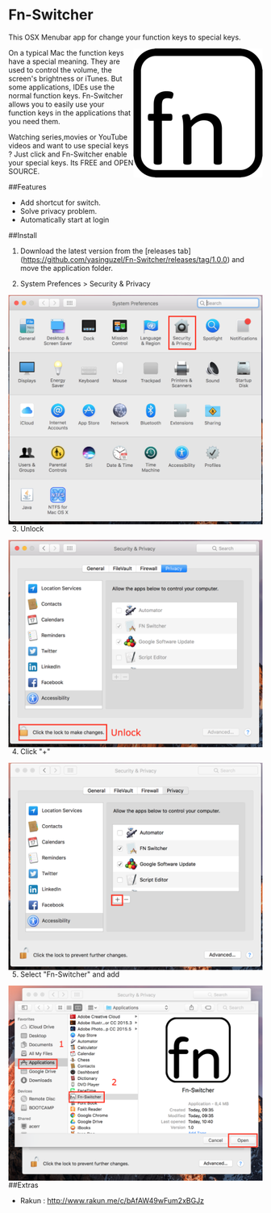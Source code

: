 # Fn-Switcher
This OSX Menubar app for change your function keys to special keys.

<p align="center">
  <img style="float: right;" src="Fn-Switcher/Assets.xcassets/AppIcon.appiconset/256.png" alt="Fn-Switcher Logo" />
</p>

On a typical Mac the function keys have a special meaning. They are used to control the volume, the screen's brightness or iTunes. But some applications, IDEs use the normal function keys. Fn-Switcher allows you to easily use your function keys in the applications that you need them.

Watching series,movies or YouTube videos and want to use special keys ? Just click and Fn-Switcher enable your special keys. Its FREE and OPEN SOURCE.

##Features

* Add shortcut for switch.
* Solve privacy problem.
* Automatically start at login

##Install

1. Download the latest version from the [releases tab] (https://github.com/yasinguzel/Fn-Switcher/releases/tag/1.0.0) and move the application folder.

2. System Prefences > Security & Privacy
<p align="left">
  <img style="float: right;" src="Images/HowToUpload/Privacy.png" alt="Fn-Switcher Logo"/>
</p>

3. Unlock
<p align="left">
  <img style="float: right;" src="Images/HowToUpload/Unlock.png" alt="Fn-Switcher Logo"/>
</p>

4. Click "+" 
<p align="left">
  <img style="float: right;" src="Images/HowToUpload/AddApp.png" alt="Fn-Switcher Logo"/>
</p>

5. Select "Fn-Switcher" and add
<p align="left">
  <img style="float: right;" src="Images/HowToUpload/SelectAndAddApp.png" alt="Fn-Switcher Logo"/>
</p>

##Extras

* Rakun : http://www.rakun.me/c/bAfAW49wFum2xBGJz


